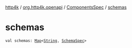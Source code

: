 [http4k](../../index.md) / [org.http4k.openapi](../index.md) / [ComponentsSpec](index.md) / [schemas](./schemas.md)

# schemas

`val schemas: `[`Map`](https://kotlinlang.org/api/latest/jvm/stdlib/kotlin.collections/-map/index.html)`<`[`String`](https://kotlinlang.org/api/latest/jvm/stdlib/kotlin/-string/index.html)`, `[`SchemaSpec`](../-schema-spec/index.md)`>`
